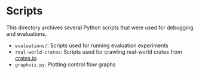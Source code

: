 # Scripts

This directory archives several Python scripts that were used for debugging and evaluations.

* `evaluations/`: Scripts used for running evaluation experiments
* `real-world-crates`: Scripts used for crawling real-world crates from [crates.io](https:crates.io)
* `graphviz.py`: Plotting control flow graphs
